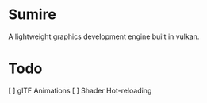 # Sumire

A lightweight graphics development engine built in vulkan.

# Todo

[ ] glTF Animations
[ ] Shader Hot-reloading